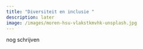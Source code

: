 ```yaml
---
title: "Diversiteit en inclusie "
description: later
image: /images/moren-hsu-vlakstkmvhk-unsplash.jpg
---
```

nog schrijven